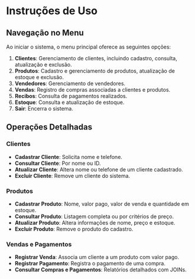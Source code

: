# Instruções de Uso

## Navegação no Menu  
Ao iniciar o sistema, o menu principal oferece as seguintes opções:  
1. **Clientes**: Gerenciamento de clientes, incluindo cadastro, consulta, atualização e exclusão.  
2. **Produtos**: Cadastro e gerenciamento de produtos, atualização de estoque e exclusão.  
3. **Vendedores**: Gerenciamento de vendedores.  
4. **Vendas**: Registro de compras associadas a clientes e produtos.  
5. **Recibos**: Consulta de pagamentos realizados.  
6. **Estoque**: Consulta e atualização de estoque.  
7. **Sair**: Encerra o sistema.  

## Operações Detalhadas  
### Clientes  
- **Cadastrar Cliente**: Solicita nome e telefone.  
- **Consultar Cliente**: Por nome ou ID.  
- **Atualizar Cliente**: Altera nome ou telefone de um cliente cadastrado.  
- **Excluir Cliente**: Remove um cliente do sistema.  

### Produtos  
- **Cadastrar Produto**: Nome, valor pago, valor de venda e quantidade em estoque.  
- **Consultar Produto**: Listagem completa ou por critérios de preço.  
- **Atualizar Produto**: Altera informações de nome, preço e estoque.  
- **Excluir Produto**: Remove o produto do cadastro.  

### Vendas e Pagamentos  
- **Registrar Venda**: Associa um cliente a um produto com valor pago.  
- **Registrar Pagamento**: Registra o pagamento de uma compra.  
- **Consultar Compras e Pagamentos**: Relatórios detalhados com JOINs.  
